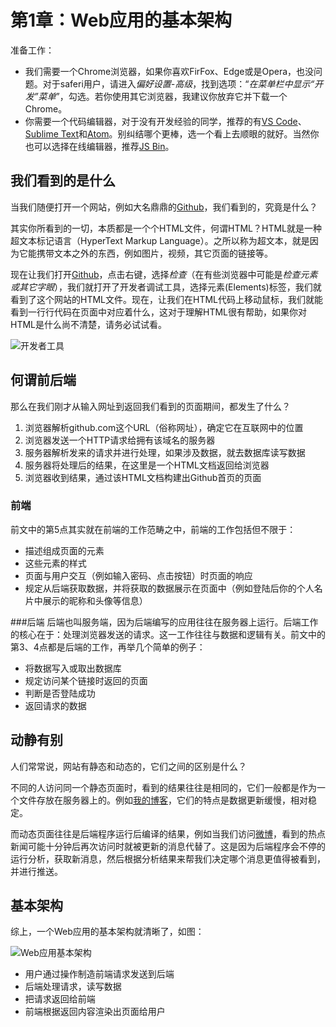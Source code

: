 # 第1章：Web应用的基本架构

准备工作：
- 我们需要一个Chrome浏览器，如果你喜欢FirFox、Edge或是Opera，也没问题。对于saferi用户，请进入*偏好设置-高级*，找到选项：“*在菜单栏中显示“开发”菜单*”，勾选。若你使用其它浏览器，我建议你放弃它并下载一个Chrome。
- 你需要一个代码编辑器，对于没有开发经验的同学，推荐的有[VS Code](https://code.visualstudio.com/)、[Sublime Text](https://www.sublimetext.com/)和[Atom](https://atom.io/)。别纠结哪个更棒，选一个看上去顺眼的就好。当然你也可以选择在线编辑器，推荐[JS Bin](https://jsbin.com/)。


## 我们看到的是什么

当我们随便打开一个网站，例如大名鼎鼎的[Github](https://github.com)，我们看到的，究竟是什么？

其实你所看到的一切，本质都是一个个HTML文件，何谓HTML？HTML就是一种超文本标记语言（HyperText Markup Language）。之所以称为超文本，就是因为它能携带文本之外的东西，例如图片，视频，其它页面的链接等。

现在让我们打开[Github](https://github.com)，点击右键，选择*检查*（在有些浏览器中可能是*检查元素或其它字眼*），我们就打开了开发者调试工具，选择元素(Elements)标签，我们就看到了这个网站的HTML文件。现在，让我们在HTML代码上移动鼠标，我们就能看到一行行代码在页面中对应着什么，这对于理解HTML很有帮助，如果你对HTML是什么尚不清楚，请务必试试看。

![开发者工具](http://oanr6klwj.bkt.clouddn.com/book/web_app/web_dev_tool.png)

## 何谓前后端
那么在我们刚才从输入网址到返回我们看到的页面期间，都发生了什么？

1. 浏览器解析github.com这个URL（俗称网址），确定它在互联网中的位置
2. 浏览器发送一个HTTP请求给拥有该域名的服务器
3. 服务器解析发来的请求并进行处理，如果涉及数据，就去数据库读写数据
4. 服务器将处理后的结果，在这里是一个HTML文档返回给浏览器
5. 浏览器收到结果，通过该HTML文档构建出Github首页的页面

### 前端
前文中的第5点其实就在前端的工作范畴之中，前端的工作包括但不限于：
- 描述组成页面的元素
- 这些元素的样式
- 页面与用户交互（例如输入密码、点击按钮）时页面的响应
- 规定从后端获取数据，并将获取的数据展示在页面中（例如登陆后你的个人名片中展示的昵称和头像等信息）

###后端
后端也叫服务端，因为后端编写的应用往往在服务器上运行。后端工作的核心在于：处理浏览器发送的请求。这一工作往往与数据和逻辑有关。前文中的第3、4点都是后端的工作，再举几个简单的例子：
- 将数据写入或取出数据库
- 规定访问某个链接时返回的页面
- 判断是否登陆成功
- 返回请求的数据


## 动静有别
人们常常说，网站有静态和动态的，它们之间的区别是什么？

不同的人访问同一个静态页面时，看到的结果往往是相同的，它们一般都是作为一个文件存放在服务器上的。例如[我的博客](lovin0730.github.io)，它们的特点是数据更新缓慢，相对稳定。

而动态页面往往是后端程序运行后编译的结果，例如当我们访问[微博](weibo.com)，看到的热点新闻可能十分钟后再次访问时就被更新的消息代替了。这是因为后端程序会不停的运行分析，获取新消息，然后根据分析结果来帮我们决定哪个消息更值得被看到，并进行推送。

## 基本架构
综上，一个Web应用的基本架构就清晰了，如图：

![Web应用基本架构](http://oanr6klwj.bkt.clouddn.com/book/web_app/web_struct.png)

- 用户通过操作制造前端请求发送到后端
- 后端处理请求，读写数据
- 把请求返回给前端
- 前端根据返回内容渲染出页面给用户